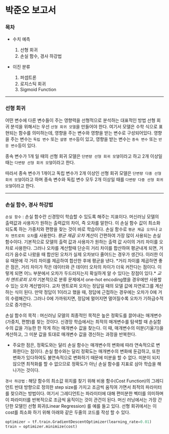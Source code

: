  # 박준오 보고서
 
 ### 목차
* 수치 예측
   1. 선형 회귀
   1. 손실 함수, 경사 하강법

* 이진 분류
   1. 퍼셉트론
   1. 로지스틱 회귀
   1. Sigmoid Function
***
### 선형 회귀
   
어떤 변수에 다른 변수들이 주는 영향력을 선형적으로 분석하는 대표적인 방법
선형 회귀 분석을 위해서는 우선 `선형 회귀 모델`을 만들어야 한다.
여기서 모델은 수학 식으로 표현되는 함수를 의미하는데, 영향을 주는 변수와 영향을 받는 변수로 구성되어있다.
영향을 주는 변수는 `독립 변수` 또는 `설명 변수`등이 있고,
영향을 받는 변수는 `종속 변수` 또는 `반응 변수`등이 있다.

종속 변수가 1개 일 때의 선형 회귀 모델은 `단변량 선형 회귀 모델`이라고 하고 
2개 이상일 때는 `다변량 선형 회귀 모델`이라고 한다.

따라서 종속 변수가 1개이고 독립 변수가 2개 이상인 선형 회귀 모델은 `단변량 다중 선형 회귀 모델`이라고 하며
종속 변수와 독립 변수 모두 2개 이상일 때를 `다변량 다중 선형 회귀 모델`이라고 한다.
***
### 손실 함수, 경사 하강법

`손실 함수` : 손실 함수란 신경망이 학습할 수 있도록 해주는 지표이다. 머신러닝 모델의 출력값과
사용자가 원하는 출력값의 차이, 즉 오차를 말한다. 이 손실 함수 값이 최소화되도록 하는 가중치와 편향을
찾는 것이 바로 학습이다. 손실 함수로 `평균 제곱 오차`나 `교차 엔트로피 오차`를 사용한다.
*평균 제곱 오차*
계산이 간편하여 가장 많이 사용되는 손실 함수이다. 기본적으로 모델의 출력 값과 사용자가 원하는 출력 값
사이의 거리 차이를 오차로 사용한다. 그러나 오차를 계산할때 단순히 거리 차이를 합산하여 평균내게 되면,
거리가 음수로 나왔을 때 합산된 오차가 실제 오차보다 줄어드는 경우가 생긴다. 이러한 이유 때문에 각 거리
차이를 제곱하여 합산한 후에 평균을 낸다.
\*거리 차이를 제곱하면 좋은 점은, 거리 차이가 작은 데이터와 큰 데이터 오차의 차이가 더욱 커잔다는 점이다. 이렇게 되면 어느 부분에서 오차가 두드러지는지 확실하게 알 수 있다는 장점이 있다.\*
*교차 엔트로피 오차*
기본적으로 분류 문제에서 one-hot encoding했을 경우에만 사용할 수 있는 오차 계산법이다.
교차 엔트로피 오차는 정답일 때의 모델 값에 자연로그를 계산하는 식이 된다. 
만약 정답이 1이라고 했을 때, 정답에 근접하는 경우에는 오차가 0에 거의 수렴해간다.
그러나 0에 가까워지면, 정답에 멀어지면 멀어질수록 오차가 기하급수적으로 증가한다.

손실 함수의 목적 : 머신러닝 모델의 최종적인 목적은 높은 정확도를 끌어내는 매개변수(가중치, 편향)를 찾는 것이다. 신경망 학습에서는 최적의 매개변수를 탐색할 때 손실함수의 값을 가능한 한 작게 하는 매개변수 값을 찾는다. 이 때, 매개변수의 미분(기울기)을 계산하고, 그 미분 값을 토대로 매개변수 값을 갱신하는 과정을 반복한다. 

 - 주요한 점은, 정확도와는 달리 손실 함수는 매개변수의 변화에 따라 연속적으로 변화한다는 점이다. 손실 함수와는 달리 정확도는 매개변수의 변화에 둔감하고, 또한 변화가 있다하여도 불연속적으로 변화하기 때문에 미분을 할 수 없다. 미분이 되지 않으면 최적화를 할 수 없으므로 정확도가 아닌 손실 함수를 지표로 삼아 학습을 해나가는 것이다. 

`경사 하강법` : 해당 함수의 최소값 위치를 찾기 위해 비용 함수(Cost Function)의 그레디언트 반대 방향으로 정의한 step size를 가지고 조금씩 움직여 가면서 최적의 파라미터를 찾으려는 방법이다.
여기서 그레디언트는 파라미터에 대해 편미분한 벡터를 의미하며 이 파라미터를 반복적으로 조금씩 움직이는 것이 관건이 된다.
머신 러닝에서는 가장 간단한 모델인 선형 회귀(Linear Regression) 를 예를 들고 있다.
선형 회귀에서는 이 cost를 최소화 하기 위해 아래와 같은 두줄의 코드를 작성 할 수 있다.
```python
optimizer = tf.train.GradientDescentOptimizer(learning_rate=0.01)
train = optimizer.minimize(cost)
```



